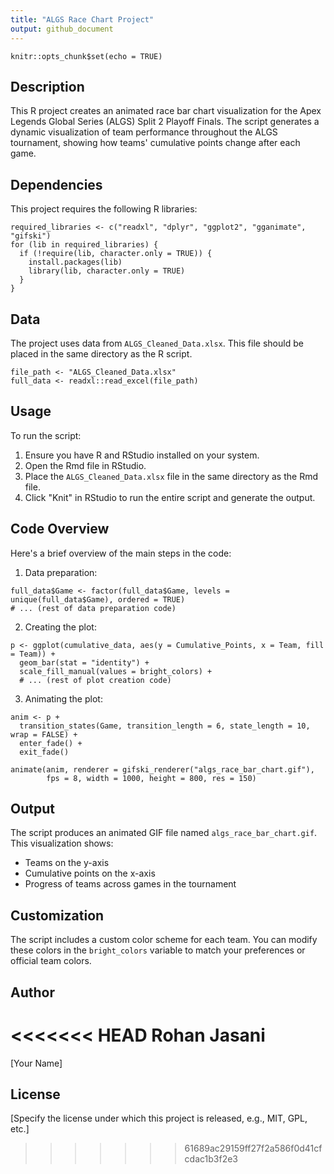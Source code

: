 ```yaml
---
title: "ALGS Race Chart Project"
output: github_document
---
```


```{r setup, include=FALSE}
knitr::opts_chunk$set(echo = TRUE)
```

## Description

This R project creates an animated race bar chart visualization for the Apex Legends Global Series (ALGS) Split 2 Playoff Finals. The script generates a dynamic visualization of team performance throughout the ALGS tournament, showing how teams' cumulative points change after each game.

## Dependencies

This project requires the following R libraries:

```{r libraries, eval=FALSE}
required_libraries <- c("readxl", "dplyr", "ggplot2", "gganimate", "gifski")
for (lib in required_libraries) {
  if (!require(lib, character.only = TRUE)) {
    install.packages(lib)
    library(lib, character.only = TRUE)
  }
}
```

## Data

The project uses data from `ALGS_Cleaned_Data.xlsx`. This file should be placed in the same directory as the R script.

```{r load_data, eval=FALSE}
file_path <- "ALGS_Cleaned_Data.xlsx"
full_data <- readxl::read_excel(file_path)
```

## Usage

To run the script:

1. Ensure you have R and RStudio installed on your system.
2. Open the Rmd file in RStudio.
3. Place the `ALGS_Cleaned_Data.xlsx` file in the same directory as the Rmd file.
4. Click "Knit" in RStudio to run the entire script and generate the output.

## Code Overview

Here's a brief overview of the main steps in the code:

1. Data preparation:

```{r data_prep, eval=FALSE}
full_data$Game <- factor(full_data$Game, levels = unique(full_data$Game), ordered = TRUE)
# ... (rest of data preparation code)
```

2. Creating the plot:

```{r create_plot, eval=FALSE}
p <- ggplot(cumulative_data, aes(y = Cumulative_Points, x = Team, fill = Team)) +
  geom_bar(stat = "identity") +
  scale_fill_manual(values = bright_colors) +
  # ... (rest of plot creation code)
```

3. Animating the plot:

```{r animate_plot, eval=FALSE}
anim <- p + 
  transition_states(Game, transition_length = 6, state_length = 10, wrap = FALSE) +
  enter_fade() + 
  exit_fade()

animate(anim, renderer = gifski_renderer("algs_race_bar_chart.gif"), 
        fps = 8, width = 1000, height = 800, res = 150)
```

## Output

The script produces an animated GIF file named `algs_race_bar_chart.gif`. This visualization shows:
- Teams on the y-axis
- Cumulative points on the x-axis
- Progress of teams across games in the tournament

## Customization

The script includes a custom color scheme for each team. You can modify these colors in the `bright_colors` variable to match your preferences or official team colors.

## Author

<<<<<<< HEAD
Rohan Jasani
=======
[Your Name]

## License

[Specify the license under which this project is released, e.g., MIT, GPL, etc.]
>>>>>>> 61689ac29159ff27f2a586f0d41cfcdac1b3f2e3
